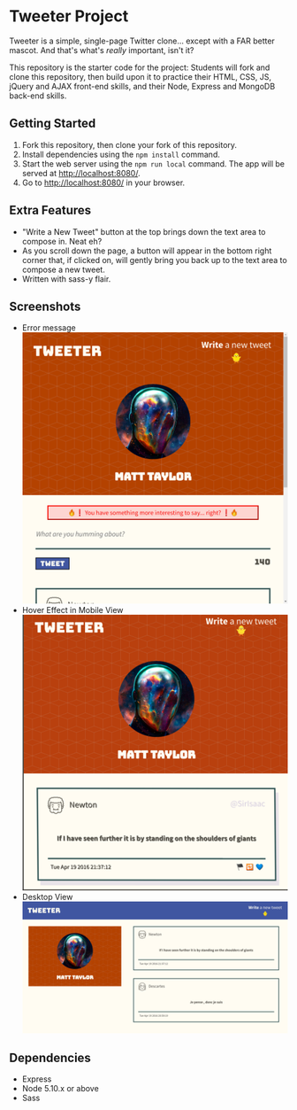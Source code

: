 # Tweeter Project

Tweeter is a simple, single-page Twitter clone... except with a FAR better mascot. And that's what's <i>really</i> important, isn't it?

This repository is the starter code for the project: Students will fork and clone this repository, then build upon it to practice their HTML, CSS, JS, jQuery and AJAX front-end skills, and their Node, Express and MongoDB back-end skills.

## Getting Started

1. Fork this repository, then clone your fork of this repository.
2. Install dependencies using the `npm install` command.
3. Start the web server using the `npm run local` command. The app will be served at <http://localhost:8080/>.
4. Go to <http://localhost:8080/> in your browser.

## Extra Features

* "Write a New Tweet" button at the top brings down the text area to compose in. Neat eh?
* As you scroll down the page, a button will appear in the bottom right corner that, if clicked on, will gently bring you back up to the text area to compose a new tweet.
* Written with sass-y flair.

## Screenshots

* Error message
!["Error message"](https://github.com/xynyx/tweeter/blob/master/docs/error.png)
* Hover Effect in Mobile View
!["Hover effect; mobile view"](https://github.com/xynyx/tweeter/blob/master/docs/hover-effect.png)
* Desktop View
!["Desktop view"](https://github.com/xynyx/tweeter/blob/master/docs/desktop-page.png)

## Dependencies

- Express
- Node 5.10.x or above
- Sass
